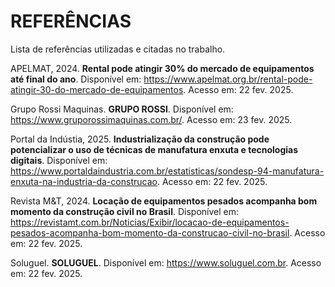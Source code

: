 # REFERÊNCIAS

Lista de referências utilizadas e citadas no trabalho.

APELMAT, 2024. **Rental pode atingir 30% do mercado de equipamentos até final do ano**. Disponível em: <https://www.apelmat.org.br/rental-pode-atingir-30-do-mercado-de-equipamentos>. Acesso em: 22 fev. 2025.

Grupo Rossi Maquinas. **GRUPO ROSSI**. Disponível em: <https://www.gruporossimaquinas.com.br/>. Acesso em: 23 fev. 2025.

Portal da Indústia, 2025. **Industrialização da construção pode potencializar o uso de técnicas de manufatura enxuta e tecnologias digitais**. Disponível em: <https://www.portaldaindustria.com.br/estatisticas/sondesp-94-manufatura-enxuta-na-industria-da-construcao>. Acesso em: 22 fev. 2025.

Revista M&T, 2024. **Locação de equipamentos pesados acompanha bom momento da construção civil no Brasil**. Disponível em: <https://revistamt.com.br/Noticias/Exibir/locacao-de-equipamentos-pesados-acompanha-bom-momento-da-construcao-civil-no-brasil>. Acesso em: 22 fev. 2025.

Soluguel. **SOLUGUEL**. Disponível em: <https://www.soluguel.com.br>. Acesso em: 22 fev. 2025.
